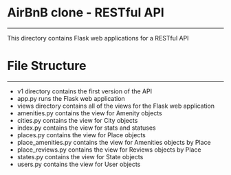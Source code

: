 # AirBnB clone - RESTful API
---
This directory contains Flask web applications for a RESTful API

# File Structure
---
* v1 directory contains the first version of the API
* app.py runs the Flask web application
* views directory contains all of the views for the Flask web application
* amenities.py contains the view for Amenity objects
* cities.py contains the view for City objects
* index.py contains the view for stats and statuses
* places.py contains the view for Place objects
* place_amenities.py contains the view for Amenities objects by Place
* place_reviews.py contains the view for Reviews objects by Place
* states.py contains the view for State objects
* users.py contains the view for User objects
